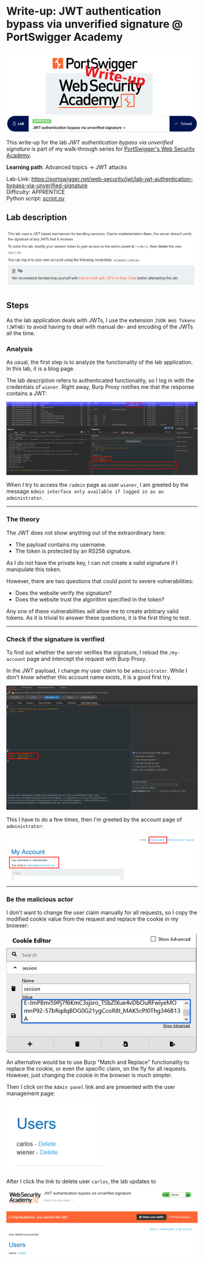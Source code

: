 # Write-up: JWT authentication bypass via unverified signature @ PortSwigger Academy

![logo](img/logo.png)

This write-up for the lab *JWT authentication bypass via unverified signature* is part of my walk-through series for [PortSwigger's Web Security Academy](https://portswigger.net/web-security).

**Learning path**: Advanced topics → JWT attacks

Lab-Link: <https://portswigger.net/web-security/jwt/lab-jwt-authentication-bypass-via-unverified-signature>  
Difficulty: APPRENTICE  
Python script: [script.py](script.py)  

## Lab description

![Lab description](img/lab_description.png)

## Steps

As the lab application deals with JWTs, I use the extension `JSON Web Tokens (JWT4B)` to avoid having to deal with manual de- and encoding of the JWTs all the time.

### Analysis

As usual, the first step is to analyze the functionality of the lab application. In this lab, it is a blog page.

The lab description refers to authenticated functionality, so I log in with the credentials of `wiener`. Right away, Burp Proxy notifies me that the response contains a JWT:

![proxy_shows_JWT](img/proxy_shows_JWT.png)

When I try to access the `/admin` page as user `wiener`, I am greeted by the message `Admin interface only available if logged in as an administrator`.

---

### The theory

The JWT does not show anything out of the extraordinary here:

- The payload contains my username.
- The token is protected by an RS256 signature.

As I do not have the private key, I can not create a valid signature if I manipulate this token. 

However, there are two questions that could point to severe vulnerabilities:

- Does the website verify the signature?
- Does the website trust the algorithm specified in the token?

Any one of these vulnerabilities will allow me to create arbitrary valid tokens. As it is trivial to answer these questions, it is the first thing to test.

---

### Check if the signature is verified

To find out whether the server verifies the signature, I reload the `/my-account` page and intercept the request with Burp Proxy.

In the JWT payload, I change my user claim to be `administrator`. While I don't know whether this account name exists, it is a good first try.

![Change user claim to the administrator](img/claim_as_admin.png)

This I have to do a few times, then I'm greeted by the account page of `administrator`:

![Access to administrator account gained](img/admin_account.png)

---

### Be the malicious actor

I don't want to change the user claim manually for all requests, so I copy the modified cookie value from the request and replace the cookie in my browser:

![Replace cookie value](img/replace_cookie.png)

An alternative would be to use Burp "Match and Replace" functionality to replace the cookie, or even the specific claim, on the fly for all requests. However, just changing the cookie in the browser is much simpler.

Then I click on the `Admin panel` link and are presented with the user management page:

![Access to user management](img/user_management.png)

After I click the link to delete user `carlos`, the lab updates to

![Lab solved](img/success.png)
